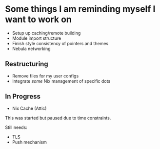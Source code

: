 # Some things I am reminding myself I want to work on

- Setup up caching/remote building
- Module import structure
- Finish style consistency of pointers and themes
- Nebula networking

## Restructuring

- Remove files for my user configs
- Integrate *some* Nix management of specific dots

## In Progress

- Nix Cache (Attic)

This was started but paused due to time constraints.

Still needs:

- TLS
- Push mechanism
